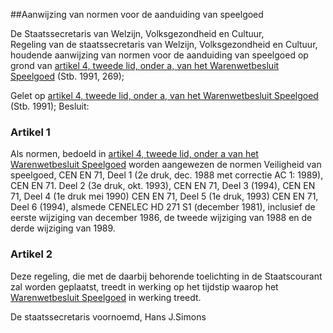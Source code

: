 <meta http-equiv='Content-Type' content='text/html; charset=utf-8' />

##Aanwijzing van normen voor de aanduiding van speelgoed

De Staatssecretaris van Welzijn, Volksgezondheid en Cultuur,  
Regeling van de staatssecretaris van Welzijn, Volksgezondheid en Cultuur, houdende aanwijzing van normen voor de aanduiding van speelgoed op grond van [artikel 4, tweede lid, onder a, van het Warenwetbesluit Speelgoed](../../../../../../../../../../AMvB/warenwetbesluit/speelgoed/BWBR0005094/README.md) (Stb. 1991, 269);

Gelet op [artikel 4, tweede lid, onder a, van het Warenwetbesluit Speelgoed](../../../../../../../../../../AMvB/warenwetbesluit/speelgoed/BWBR0005094/README.md) (Stb. 1991);
Besluit:    

### Artikel  1  

Als normen, bedoeld in [artikel 4, tweede lid, onder a van het Warenwetbesluit Speelgoed](../../../../../../../../../../AMvB/warenwetbesluit/speelgoed/BWBR0005094/README.md) worden aangewezen de normen Veiligheid van speelgoed, CEN EN 71, Deel 1 (2e druk, dec. 1988 met correctie AC 1: 1989), CEN EN 71. Deel 2 (3e druk, okt. 1993), CEN EN 71, Deel 3 (1994), CEN EN 71, Deel 4 (1e druk mei 1990) CEN EN 71, Deel 5 (1e druk, 1993) CEN EN 71, Deel 6 (1994), alsmede CENELEC HD 271 S1 (december 1981), inclusief de eerste wijziging van december 1986, de tweede wijziging van 1988 en de derde wijziging van 1989.  

### Artikel  2  

Deze regeling, die met de daarbij behorende toelichting in de Staatscourant zal worden geplaatst, treedt in werking op het tijdstip waarop het [Warenwetbesluit Speelgoed](../../../../../../../../../../AMvB/warenwetbesluit/speelgoed/BWBR0005094/README.md) in werking treedt.  

De 
staatssecretaris voornoemd, 
Hans J.Simons    
